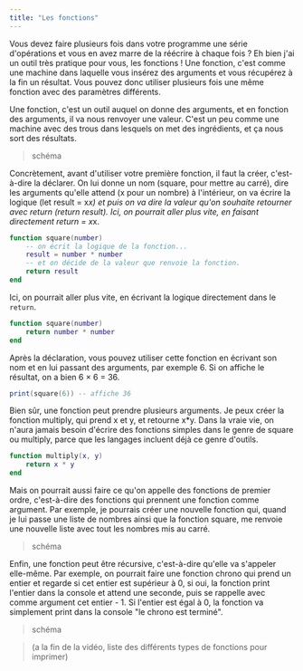 ```yaml
---
title: "Les fonctions"
---
```


Vous devez faire plusieurs fois dans votre programme une série d'opérations et vous en avez marre de la réécrire à chaque fois ? Eh bien j'ai un outil très pratique pour vous, les fonctions ! Une fonction, c'est comme une machine dans laquelle vous insérez des arguments et vous récupérez à la fin un résultat. Vous pouvez donc utiliser plusieurs fois une même fonction avec des paramètres différents.

Une fonction, c'est un outil auquel on donne des arguments, et en fonction des arguments, il va nous renvoyer une valeur. C'est un peu comme une machine avec des trous dans lesquels on met des ingrédients, et ça nous sort des résultats. 

> schéma

Concrètement, avant d'utiliser votre première fonction, il faut la créer, c'est-à-dire la déclarer. On lui donne un nom (square, pour mettre au carré), dire les arguments qu'elle attend (x pour un nombre) à l'intérieur, on va écrire la logique (let result = x*x) et puis on va dire la valeur qu'on souhaite retourner avec return (return result).
Ici, on pourrait aller plus vite, en faisant directement return = x*x.

```lua
function square(number)
    -- on écrit la logique de la fonction...
    result = number * number
    -- et on décide de la valeur que renvoie la fonction.
    return result
end
```

Ici, on pourrait aller plus vite, en écrivant la logique directement dans le `return`.

```lua
function square(number)
    return number * number
end
```

Après la déclaration, vous pouvez utiliser cette fonction en écrivant son nom et en lui passant des arguments, par exemple 6. Si on affiche le résultat, on a bien 6 × 6 = 36.

```lua
print(square(6)) -- affiche 36
```

Bien sûr, une fonction peut prendre plusieurs arguments. Je peux créer la fonction multiply, qui prend x et y, et retourne x*y. Dans la vraie vie, on n'aura jamais besoin d'écrire des fonctions simples dans le genre de square ou multiply, parce que les langages incluent déjà ce genre d'outils.

```lua
function multiply(x, y)
    return x * y
end
```

Mais on pourrait aussi faire ce qu'on appelle des fonctions de premier ordre, c'est-à-dire des fonctions qui prennent une fonction comme argument. Par exemple, je pourrais créer une nouvelle fonction qui, quand je lui passe une liste de nombres ainsi que la fonction square, me renvoie une nouvelle liste avec tout les nombres mis au carré.

> schéma

Enfin, une fonction peut être récursive, c'est-à-dire qu'elle va s'appeler elle-même. Par exemple, on pourrait faire une fonction chrono qui prend un entier et regarde si cet entier est supérieur à 0, si oui, la fonction print l'entier dans la console et attend une seconde, puis se rappelle avec comme argument cet entier - 1. Si l'entier est égal à 0, la fonction va simplement print dans la console "le chrono est terminé".

> schéma

> (a la fin de la vidéo, liste des différents types de fonctions pour imprimer)
